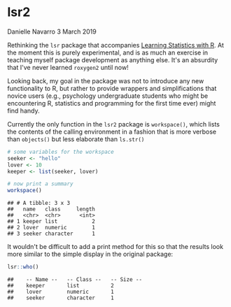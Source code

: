 lsr2
================
Danielle Navarro
3 March 2019

Rethinking the `lsr` package that accompanies [Learning Statistics with R](https://learningstatisticswithr.com). At the moment this is purely experimental, and is as much an exercise in teaching myself package development as anything else. It's an absurdity that I've never learned `roxygen2` until now!

Looking back, my goal in the package was not to introduce any new functionality to R, but rather to provide wrappers and simplifications that novice users (e.g., psychology undergraduate students who might be encountering R, statistics and programming for the first time ever) might find handy.

Currently the only function in the `lsr2` package is `workspace()`, which lists the contents of the calling environment in a fashion that is more verbose than `objects()` but less elaborate than `ls.str()`

``` r
# some variables for the workspace
seeker <- "hello"
lover <- 10
keeper <- list(seeker, lover)

# now print a summary
workspace()
```

    ## # A tibble: 3 x 3
    ##   name   class     length
    ##   <chr>  <chr>      <int>
    ## 1 keeper list           2
    ## 2 lover  numeric        1
    ## 3 seeker character      1

It wouldn't be difficult to add a print method for this so that the results look more similar to the simple display in the original package:

``` r
lsr::who()
```

    ##    -- Name --   -- Class --   -- Size --
    ##    keeper       list          2         
    ##    lover        numeric       1         
    ##    seeker       character     1
